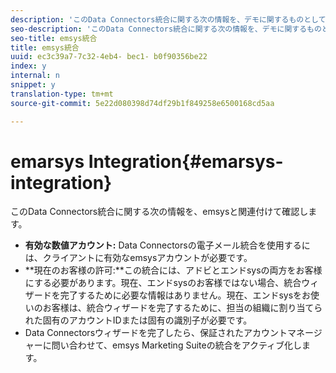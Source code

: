 ```yaml
---
description: 'このData Connectors統合に関する次の情報を、デモに関するものとして確認します '
seo-description: 'このData Connectors統合に関する次の情報を、デモに関するものとして確認します '
seo-title: emsys統合
title: emsys統合
uuid: ec3c39a7-7c32-4eb4- bec1- b0f90356be22
index: y
internal: n
snippet: y
translation-type: tm+mt
source-git-commit: 5e22d080398d74df29b1f849258e6500168cd5aa

---
```



# emarsys Integration{#emarsys-integration}

このData Connectors統合に関する次の情報を、emsysと関連付けて確認します。

* **有効な数値アカウント:** Data Connectorsの電子メール統合を使用するには、クライアントに有効なemsysアカウントが必要です。
* **現在のお客様の許可:**この統合には、アドビとエンドsysの両方をお客様にする必要があります。現在、エンドsysのお客様ではない場合、統合ウィザードを完了するために必要な情報はありません。現在、エンドsysをお使いのお客様は、統合ウィザードを完了するために、担当の組織に割り当てられた固有のアカウントIDまたは固有の識別子が必要です。
* Data Connectorsウィザードを完了したら、保証されたアカウントマネージャーに問い合わせて、emsys Marketing Suiteの統合をアクティブ化します。


